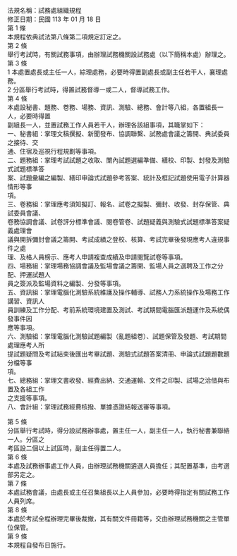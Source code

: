 法規名稱：試務處組織規程  
修正日期：民國 113 年 01 月 18 日  
第 1 條  
本規程依典試法第八條第二項規定訂定之。  
第 2 條  
舉行考試時，有關試務事項，由辦理試務機關設試務處（以下簡稱本處）辦理之。  
第 3 條  
1 本處置處長或主任一人，綜理處務，必要時得置副處長或副主任若干人，襄理處務。  
2 分區舉行考試時，得置試務督導一或二人，督導試務工作。  
第 4 條  
本處設秘書、題務、卷務、場務、資訊、測驗、總務、會計等八組，各置組長一人，必要時得置  
副組長一人，並置試務工作人員若干人，辦理各該組事項，其職掌如下：  
一、秘書組：掌理文稿撰擬、新聞發布、協調聯繫、試務處會議之籌開、典試委員之接待、交  
通、住宿及巡視行程規劃等事項。  
二、題務組：掌理考試試題之收取、闈內試題選編準備、繕校、印製、封發及測驗式試題標準答  
案、試題彙編之編製、繕印申論式試題參考答案、統計及框記試題使用電子計算器情形等事  
項。  
三、卷務組：掌理應考須知擬訂、報名、試卷之擬製、彌封、收發、封存保管、典試委員會議、  
卷務協調會議、試卷評分標準會議、閱卷管卷、試題疑義與測驗式試題標準答案疑義處理會  
議與開拆彌封會議之籌開、考試成績之登校、核算、考試完畢後發現應考人違規事件之處  
理、及格人員榜示、應考人申請複查成績及申請閱覽試卷等事項。  
四、場務組：掌理場務協調會議及監場會議之籌開、監場人員之選聘及工作之分配、押運試題人  
員之簽派及監場資料之編製、分發等事項。  
五、資訊組：掌理電腦化測驗系統維護及操作輔導、試務人力系統操作及場務工作講習、資訊人  
員訓練及工作分配、考前系統環境建置及測試、考試期間電腦匯派題運作及系統偶發事件因  
應等事項。  
六、測驗組：掌理電腦化測驗試題編製（亂題組卷）、試題保管及發題、考試期間處理應考人所  
提試題疑問及考試結束後匯出考畢試題、測驗式試題答案清冊、申論式試題題數題分檔等事  
項。  
七、總務組：掌理文書收發、經費出納、交通運輸、文件之印製、試場之洽借與布置及各組工作  
之支援等事項。  
八、會計組：掌理試務經費核撥、單據憑證結報送審等事項。  


第 5 條  
分區舉行考試時，得分設試務辦事處，置主任一人，副主任一人，執行秘書兼聯絡一人。分區之  
考區設二個以上試區時，副主任得置二人。  
第 6 條  
本處及試務辦事處工作人員，由辦理試務機關遴選人員擔任；其配置基準，由考選部另定之。  
第 7 條  
本處試務會議，由處長或主任召集組長以上人員參加，必要時得指定有關試務工作人員列席。  
第 8 條  
本處於考試全程辦理完畢後裁撤，其有關文件冊籍等，交由辦理試務機關之主管單位保管。  
第 9 條  
本規程自發布日施行。  



